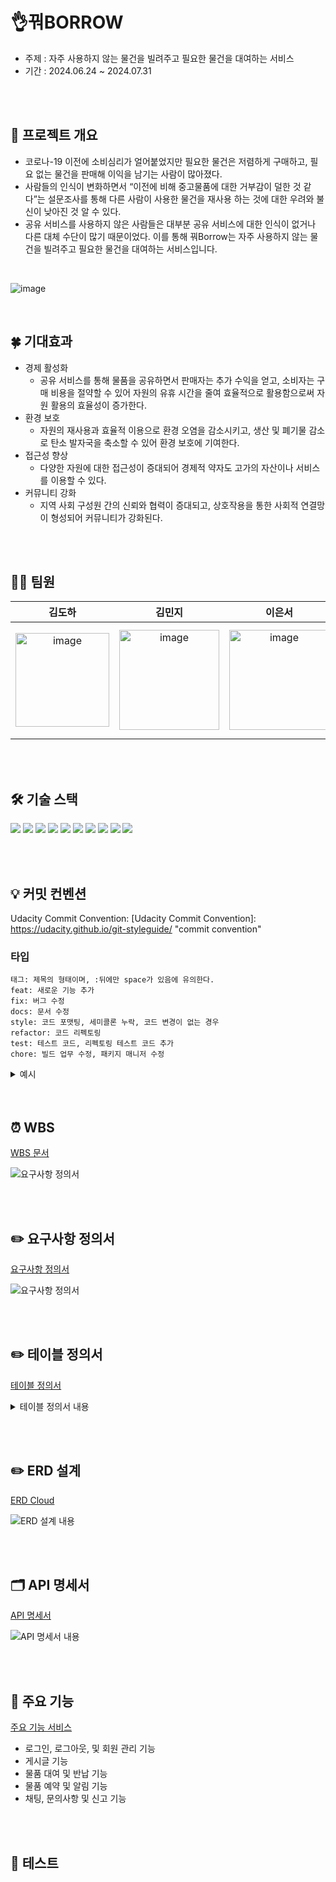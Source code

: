 # 👌꿔BORROW
- 주제 : 자주 사용하지 않는 물건을 빌려주고 필요한 물건을 대여하는 서비스
- 기간 : 2024.06.24 ~ 2024.07.31

<br><br>

## 🔎 프로젝트 개요
- 코로나-19 이전에 소비심리가 얼어붙었지만 필요한 물건은 저렴하게 구매하고, 필요 없는 물건을 판매해 이익을 남기는 사람이 많아졌다.
- 사람들의 인식이 변화하면서 “이전에 비해 중고물품에 대한 거부감이 덜한 것 같다”는 설문조사를 통해 다른 사람이 사용한 물건을 재사용 하는 것에 대한 우려와 불신이 낮아진 것 알 수 있다.
- 공유 서비스를 사용하지 않은 사람들은 대부분 공유 서비스에 대한 인식이 없거나 다른 대체 수단이 많기 때문이었다. 이를 통해 꿔Borrow는 자주 사용하지 않는 물건을 빌려주고 필요한 물건을 대여하는 서비스입니다.
<br>

![image](https://github.com/user-attachments/assets/f0e12139-4ad1-4389-9dfc-e15e3cf58003)

<br>

## 🍀 기대효과
- 경제 활성화
    - 공유 서비스를 통해 물품을 공유하면서 판매자는 추가 수익을 얻고, 소비자는 구매 비용을 절약할 수 있어 자원의 유휴 시간을 줄여 효율적으로 활용함으로써 자원 활용의 효율성이 증가한다.
- 환경 보호
    - 자원의 재사용과 효율적 이용으로 환경 오염을 감소시키고, 생산 및 폐기물 감소로 탄소 발자국을 축소할 수 있어 환경 보호에 기여한다.
- 접근성 향상
    - 다양한 자원에 대한 접근성이 증대되어 경제적 약자도 고가의 자산이나 서비스를 이용할 수 있다.
- 커뮤니티 강화
    - 지역 사회 구성원 간의 신뢰와 협력이 증대되고, 상호작용을 통한 사회적 연결망이 형성되어 커뮤니티가 강화된다.

<br><br>

## 🙋‍♀️ 팀원
|**김도하**|**김민지**|**이은서**|**전현규**|**조은희**|
|:--:|:--:|:--:|:--:|:--:|
|<img src="https://github.com/user-attachments/assets/c618db9b-111d-47a0-90e6-1418d93d3d64" width="150" height="150" alt="image">|<img src = "https://github.com/user-attachments/assets/36c1552b-57a2-4f6a-9171-76afb4d98ee7" width="160" height="160" alt="image">|<img src = "https://github.com/user-attachments/assets/bed84c54-2ba4-41ed-9eb9-0aeae998d68b" width="160" height="160" alt="image">|<img src = "https://github.com/user-attachments/assets/52c27549-ba7b-45e9-937b-a1b828ccae14" width="180" height="180" alt="image">|<img src = "https://github.com/user-attachments/assets/5265dba8-d674-42fb-b55b-5d3a44fc02e7" width="150" height="150" alt="image">|


<br><br>

## 🛠️ 기술 스택
<img src="https://img.shields.io/badge/java-007396?style=for-the-badge&logo=java&logoColor=white"> <img src="https://img.shields.io/badge/gradle-02303A?style=for-the-badge&logo=gradle&logoColor=white"> <img src="https://img.shields.io/badge/mysql-4479A1?style=for-the-badge&logo=mysql&logoColor=white"/> <img src="https://img.shields.io/badge/springboot-6DB33F?style=for-the-badge&logo=springboot&logoColor=white"/> <img src="https://img.shields.io/badge/Spring Security-6DB33F?style=for-the-badge&logo=Spring Security&logoColor=white"> <img src="https://img.shields.io/badge/-Swagger-%23Clojure?style=for-the-badge&logo=swagger&logoColor=white"/> <img src="https://img.shields.io/badge/Postman-FF6C37?style=for-the-badge&logo=Postman&logoColor=white"/> <img src="https://img.shields.io/badge/github-181717?style=for-the-badge&logo=github&logoColor=white"> <img src="https://img.shields.io/badge/git-F05032?style=for-the-badge&logo=git&logoColor=white"> <img src="https://img.shields.io/badge/Notion-000000?style=for-the-badge&logo=Notion&logoColor=white">

<br><br>

## 💡 커밋 컨벤션
Udacity Commit Convention: [Udacity Commit Convention]: https://udacity.github.io/git-styleguide/ "commit convention"

### 타입

```
태그: 제목의 형태이며, :뒤에만 space가 있음에 유의한다.
feat: 새로운 기능 추가
fix: 버그 수정
docs: 문서 수정
style: 코드 포맷팅, 세미콜론 누락, 코드 변경이 없는 경우
refactor: 코드 리펙토링
test: 테스트 코드, 리펙토링 테스트 코드 추가
chore: 빌드 업무 수정, 패키지 매니저 수정
```

<details>
    <summary>예시</summary>
    <details>
        <summary>코드 예시</summary>
        <pre><code>
        feat: add user authentication feature
        Implemented OAuth2 based authentication for users. This includes
        login, logout, and session management. The feature uses Spring Security
        and supports Google and Facebook OAuth2 providers.
        Issue: #123
        타입: feat (새로운 기능 추가)
        변경 요약: 사용자 인증 기능 추가
        상세 설명: OAuth2를 사용한 사용자 인증 기능을 구현했다는 설명. 로그인, 로그아웃, 세션 관리 등을 포함하며, Spring Security를 사용하고 Google과 Facebook OAuth2 제공자를 지원한다고 명시.
        이슈 번호: #123 (해당 기능과 관련된 이슈 번호)
        </code></pre>
    </details>
    <details>
        <summary>메시지 구조</summary>
        <pre><code>
        type: Subject
        body
        footer
        </code></pre>
    </details>
</details>
<br><br>

## ⏰ WBS
[WBS 문서](https://docs.google.com/spreadsheets/d/1a-3ZwOdtigPyTlqB04m4GaJN9n2l6s8l3Ynwk6f4-O4/edit?gid=1835326347#gid=1835326347)
<br>

<img src="https://github.com/user-attachments/assets/8841f1ab-f3cc-4852-a7cf-4fc2ae33bbb5" alt="요구사항 정의서">

<br><br>

## ✏️ 요구사항 정의서
[요구사항 정의서](https://docs.google.com/spreadsheets/d/1de1OOTb09UcI2-DYKo18OVN5fab_uJpg2NqqRko5mMI/edit?gid=0#gid=0)
<br>

<img src="https://github.com/user-attachments/assets/a236b4d7-68fd-4556-b155-5a188c9433c9" alt="요구사항 정의서">

<br><br>

## ✏️ 테이블 정의서
[테이블 정의서](https://docs.google.com/spreadsheets/d/1HpUgxdZUnYgveYcR3vomIEtFS47pDpVH/edit?gid=1148402777#gid=1148402777)
<details>
  <summary> 테이블 정의서 내용 </summary>
    <img src="https://github.com/user-attachments/assets/0e7ae674-da07-4cf3-827d-7f34f532b570" alt="테이블 정의서 내용">
</details>

<br><br>

## ✏️ ERD 설계
[ERD Cloud](https://www.erdcloud.com/d/CDfBLfLMCZDoTdqp4)
<br>

<img src="https://github.com/user-attachments/assets/69fde1fd-86f1-44d2-9773-7f0932ef7621" alt="ERD 설계 내용">

<br><br>

## 🗂️ API 명세서
[API 명세서](https://www.notion.so/API-0f35268f5c644fd7a274c48a4497e6a6?pvs=4)
<br>

<img src="https://github.com/user-attachments/assets/f15ee05b-6995-47b4-bdc7-56a8b47aef78" alt="API 명세서 내용">

<br><br>

## 🎯 주요 기능
[주요 기능 서비스](https://github.com/beyond-sw-camp/be08-2nd-AOSynergy-BORROW/wiki/%EC%A3%BC%EC%9A%94-%EA%B8%B0%EB%8A%A5)
- 로그인, 로그아웃, 및 회원 관리 기능
- 게시글 기능
- 물품 대여 및 반납 기능
- 물품 예약 및 알림 기능
- 채팅, 문의사항 및 신고 기능

<br><br>

## 📌 테스트
